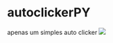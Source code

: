 # autoclickerPY
apenas um simples auto clicker
<img src="https://www.python.org/static/img/python-logo.png" />
